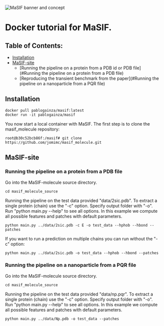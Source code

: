 ![MaSIF banner and concept](https://raw.githubusercontent.com/LPDI-EPFL/masif/master/img/Concept-01.png)

# Docker tutorial for MaSIF.

## Table of Contents: 

- [Installation](#Installation)
- [MaSIF-site](#MaSIF-site)
    * [Running the pipeline on a protein from a PDB id or PDB file](#Running the pipeline on a protein from a PDB file)
    * [Reproducing the transient benchmark from the paper](#Running the pipeline on a nanoparticle from a PQR file)



## Installation

```
docker pull pablogainza/masif:latest
docker run -it pablogainza/masif
```
You now start a local container with MaSIF. The first step is to clone the masif\_molecule repository:

```
root@b30c52bcb86f:/masif# git clone https://github.com/jomimc/masif_molecule.git
```

## MaSIF-site

### Running the pipeline on a protein from a PDB file

Go into the MaSIF-molecule source directory. 
```
cd masif_molecule_source
```

Running the pipeline on the test data provided "data/2sic.pdb". To extract a single protein (chain) use the "-c" option. Specify output folder with "-o". Run "python main.py --help" to see all options. In this example we compute all possible features and patches with default parameters.

```
python main.py ../data/2sic.pdb -c E -o test_data --hphob --hbond --patches
```

If you want to run a prediction on multiple chains you can run without the "-c" option:

```
python main.py ../data/2sic.pdb -o test_data --hphob --hbond --patches
```


### Running the pipeline on a nanoparticle from a PQR file

Go into the MaSIF-molecule source directory. 
```
cd masif_molecule_source
```

Running the pipeline on the test data provided "data/np.pqr". To extract a single protein (chain) use the "-c" option. Specify output folder with "-o". Run "python main.py --help" to see all options. In this example we compute all possible features and patches with default parameters.

```
python main.py ../data/Np.pdb -o test_data --patches
```

